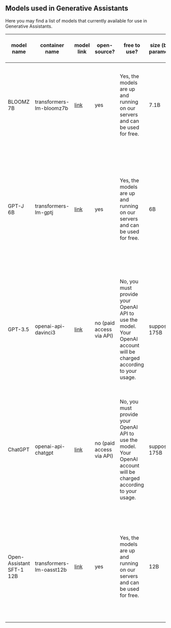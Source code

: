 ## Models used in Generative Assistants

Here you may find a list of models that currently available for use in Generative Assistants.

| model name               | container name           | model link                                                          | open-source?             | free to use?                                                                                                       | size (billion parameters) | GPU usage                 | max tokens (prompt + response) | description                                                                                                                                                                                                                                   |
|--------------------------|--------------------------|---------------------------------------------------------------------|--------------------------|--------------------------------------------------------------------------------------------------------------------|---------------------------|---------------------------|--------------------------------|-----------------------------------------------------------------------------------------------------------------------------------------------------------------------------------------------------------------------------------------------|
| BLOOMZ 7B                | transformers-lm-bloomz7b | [link](https://huggingface.co/bigscience/bloomz-7b1)                | yes                      | Yes, the models are up and running on our servers and can be used for free.                                        | 7.1B                      | 33GB                      | 2,048 tokens                   | An open-source multilingual instruction-based large language model (46 languages). For more details, refer to [HuggingFace Model Page](https://huggingface.co/bigscience/bloomz-7b1)                                                          |
| GPT-J 6B                 | transformers-lm-gptj     | [link](https://huggingface.co/EleutherAI/gpt-j-6b)                  | yes                      | Yes, the models are up and running on our servers and can be used for free.                                        | 6B                        | 25GB                      | 2,048 tokens                   | An open-source English-only large language model which is NOT fine-tuned for instruction following and NOT capable of code generation.  For more details, refer to [HuggingFace Model Page](https://huggingface.co/EleutherAI/gpt-j-6b)       |
| GPT-3.5                  | openai-api-davinci3      | [link](https://platform.openai.com/docs/models/gpt-3-5)             | no (paid access via API) | No, you must provide your OpenAI API to use the model. Your OpenAI account will be charged according to your usage. | supposedly, 175B          | - (cannot be run locally) | 4,097 tokens                   | A multulingual instruction-based large language model which is capable of code generation. Unlike ChatGPT, not optimised for chat. For more details, refer to [OpenAI website](https://platform.openai.com/docs/models/gpt-3-5).              |
| ChatGPT                  | openai-api-chatgpt       | [link](https://platform.openai.com/docs/models/gpt-3-5)             | no (paid access via API) | No, you must provide your OpenAI API to use the model. Your OpenAI account will be charged according to your usage. | supposedly, 175B          | - (cannot be run locally) | 4,096 tokens                   | Based on gpt-3.5-turbo -- the most capable of the entire GPT-3/GPT-3.5 models family. Optimized for chat. Able to understand and generate code. For more details, refer to [OpenAI website](https://platform.openai.com/docs/models/gpt-3-5). |
| Open-Assistant SFT-1 12B | transformers-lm-oasst12b | [link](https://huggingface.co/OpenAssistant/oasst-sft-1-pythia-12b) | yes                      | Yes, the models are up and running on our servers and can be used for free.                                        | 12B                       | 26GB (half-precision)     | 5,120 tokens                   | An open-source English-only instruction-based large language model which is NOT good at answering math and coding questions. For more details, refer to [HuggingFace Model Page](https://huggingface.co/OpenAssistant/oasst-sft-1-pythia-12b) |
